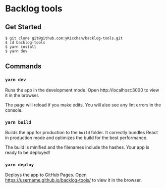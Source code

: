 # Backlog tools

## Get Started

```
$ git clone git@github.com:yKicchan/backlog-tools.git
$ cd backlog-tools
$ yarn install
$ yarn dev
```

## Commands

### `yarn dev`

Runs the app in the development mode.
Open http://localhost:3000 to view it in the browser.

The page will reload if you make edits.
You will also see any lint errors in the console.

### `yarn build`

Builds the app for production to the `build` folder.
It correctly bundles React in production mode and optimizes the build for the best performance.

The build is minified and the filenames include the hashes.
Your app is ready to be deployed!

### `yarn deploy`

Deploys the app to GitHub Pages.
Open https://username.github.io/backlog-tools/ to view it in the browser.
